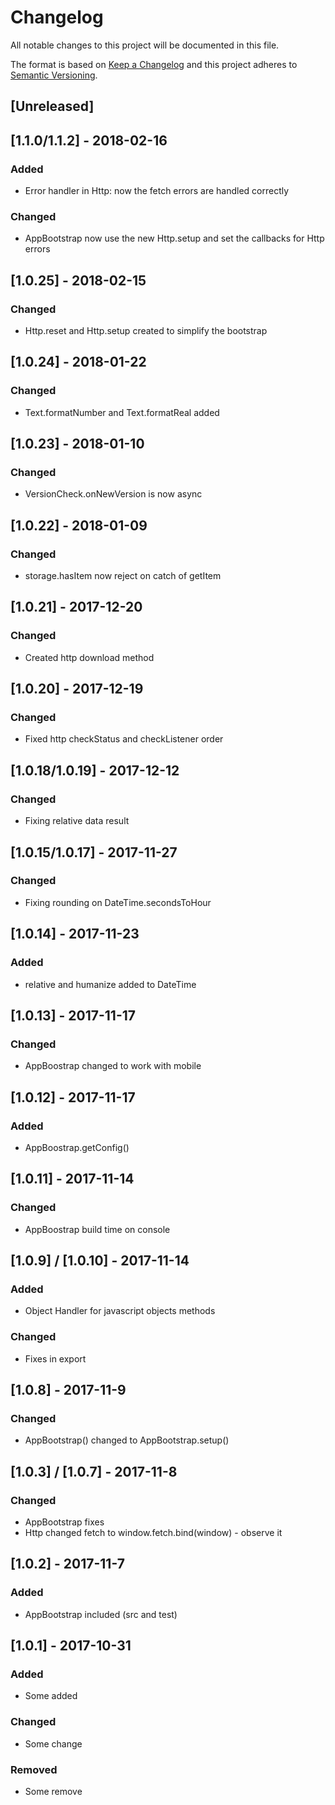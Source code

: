 # Changelog
All notable changes to this project will be documented in this file.

The format is based on [Keep a Changelog](http://keepachangelog.com/en/1.0.0/)
and this project adheres to [Semantic Versioning](http://semver.org/spec/v2.0.0.html).

## [Unreleased]

## [1.1.0/1.1.2] - 2018-02-16
### Added
- Error handler in Http: now the fetch errors are handled correctly
### Changed
- AppBootstrap now use the new Http.setup and set the callbacks for Http errors

## [1.0.25] - 2018-02-15
### Changed
- Http.reset and Http.setup created to simplify the bootstrap

## [1.0.24] - 2018-01-22
### Changed
- Text.formatNumber and Text.formatReal added 

## [1.0.23] - 2018-01-10
### Changed
- VersionCheck.onNewVersion is now async

## [1.0.22] - 2018-01-09
### Changed
- storage.hasItem now reject on catch of getItem

## [1.0.21] - 2017-12-20
### Changed
- Created http download method

## [1.0.20] - 2017-12-19
### Changed
- Fixed http checkStatus and checkListener order

## [1.0.18/1.0.19] - 2017-12-12
### Changed
- Fixing relative data result

## [1.0.15/1.0.17] - 2017-11-27
### Changed
- Fixing rounding on DateTime.secondsToHour

## [1.0.14] - 2017-11-23
### Added
- relative and humanize added to DateTime

## [1.0.13] - 2017-11-17
### Changed
- AppBoostrap changed to work with mobile

## [1.0.12] - 2017-11-17
### Added
- AppBoostrap.getConfig()

## [1.0.11] - 2017-11-14
### Changed
- AppBoostrap build time on console

## [1.0.9] / [1.0.10] - 2017-11-14
### Added
- Object Handler for javascript objects methods

### Changed
- Fixes in export

## [1.0.8] - 2017-11-9
### Changed
- AppBootstrap() changed to AppBootstrap.setup()
 
## [1.0.3] / [1.0.7] - 2017-11-8
### Changed
- AppBootstrap fixes
- Http changed fetch to window.fetch.bind(window) - observe it 
 
## [1.0.2] - 2017-11-7
### Added
- AppBootstrap included (src and test)

## [1.0.1] - 2017-10-31
### Added
- Some added

### Changed
- Some change

### Removed
- Some remove